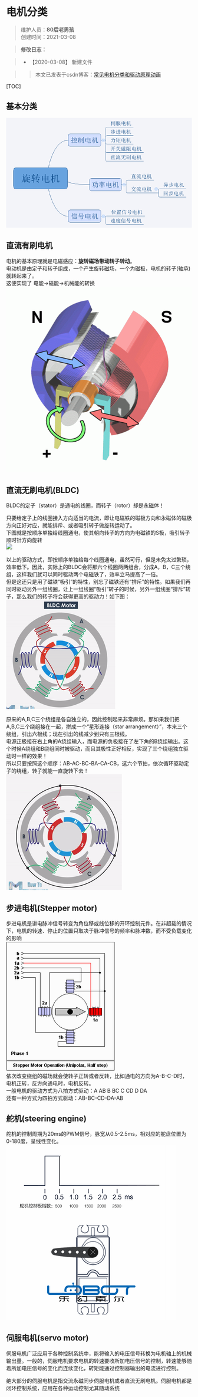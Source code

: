 # 电机分类
>维护人员：**80后老男孩**  
>创建时间：2021-03-08  

> **修改日志：**

> - 【2020-03-08】  新建文件

> >本文已发表于csdn博客：[常见电机分类和驱动原理动画](https://blog.csdn.net/weixin_41034400/article/details/114543765)

[TOC]



## 基本分类

![](assets/002/005/001-1615198598516.png)

## 直流有刷电机

电机的基本原理就是电磁感应：**旋转磁场带动转子转动**。  
电动机是由定子和转子组成，一个产生旋转磁场，一个为磁极，电机的转子(轴承)就转起来了。  
这便实现了 电能->磁能->机械能的转换  
![](assets/002/005/001-brushed.gif)

## 直流无刷电机(BLDC)

BLDC的定子（stator）是通电的线圈，而转子（rotor）却是永磁体！

只要给定子上的线圈接入方向适当的电流，即让电磁铁的磁极方向和永磁体的磁极方向正好对应，就能排斥、或者吸引转子做旋转运动了。  
下图就是按顺序单独给线圈通电，使其朝向转子的方向为电磁铁的S极，吸引转子顺时针方向旋转  
![](assets/002/005/001-BLDC1.gif)

以上的驱动方式，即按顺序单独给每个线圈通电，虽然可行，但是未免太过繁琐，效率低下。因此，实际上的BLDC会将那六个线圈两两组合，分成A，B，C三个绕组，这样我们就可以同时驱动两个电磁铁了，效率立马提高了一倍。  
但是这还只是用了磁铁“吸引”的特性，别忘了磁铁还有“排斥”的特性。如果我们再同时驱动另外一组线圈，让上一组线圈“吸引”转子的时候，另外一组线圈“排斥”转子，那么我们的转子将会获得更高的驱动力！如下图：  
![](assets/002/005/001-BLDC2.gif)

原来的A,B,C三个绕组是各自独立的，因此控制起来非常麻烦。那如果我们把A,B,C三个绕组接在一起，拼成一个“星形连接（star arrangement）”，本来三个绕组，引出六根线；现在引出的线减少到只有三根线。  
电源正极接在右上角的A绕组输入，而电源的负极接在了左下角的B绕组输出。这个时候A绕组和B绕组同时被驱动，而且其极性正好相反，实现了三个绕组独立驱动时一样的效果！  
所以只要按照这个顺序：AB-AC-BC-BA-CA-CB，这六个节拍，依次循环驱动定子的绕组，转子就能一直旋转下去！  
![](assets/002/005/001-BLDC3.gif)

## 步进电机(Stepper motor)
步进电机是讲电脉冲信号转变为角位移或线位移的开环控制元件。在非超载的情况下，电机的转速、停止的位置只取决于脉冲信号的频率和脉冲数，而不受负载变化的影响   
![](assets/002/005/001-stepper.gif)  
依次改变绕组的磁场就会使转子正转或者反转，比如通电的方向为A-B-C-D时，电机正转，反方向通电时，电机反转。  
一般电机的驱动方式为八拍方式驱动：A AB B BC C CD D DA  
还有一种方式为四拍方式驱动：AB-BC-CD-DA-AB  

## 舵机(steering engine)
舵机的控制周期为20ms的PWM信号，脉宽从0.5-2.5ms，相对应的舵盘位置为0-180度，呈线性变化。  
![](assets/002/005/001-duoji.gif)

## 伺服电机(servo motor)
伺服电机广泛应用于各种控制系统中，能将输入的电压信号转换为电机轴上的机械输出量。一般的，伺服电机要求电机的转速要收所加电压信号的控制，转速能够随着所加电压信号的变化而连续变化，转矩能通过控制器输出的电流进行控制。

绝大部分的伺服电机是指交流永磁同步伺服电机或者直流无刷电机。伺服电机都是闭环控制系统，应用在各种运动控制尤其随动系统




















